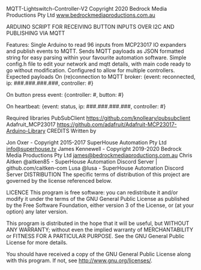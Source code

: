 MQTT-Lightswitch-Controller-V2
Copyright 2020 Bedrock Media Productions Pty Ltd www.bedrockmediaproductions.com.au

ARDUINO SCRIPT FOR RECEIVING BUTTON INPUTS OVER I2C AND PUBLISHING VIA MQTT

Features:
Single Arduino to read 96 inputs from MCP23017 IO expanders and publish events to MQTT.
Sends MQTT payloads as JSON formatted string for easy parsing within your favourite automation software.
Simple config.h file to edit your network and mqtt details, with main code ready to go without modification.
Configured to allow for multiple controllers.
Expected payloads
On (re)connection to MQTT broker:
{event: reconnected, ip: ###.###.###.###, controller: #}

On button press event:
{controller: #, button: #}

On heartbeat:
{event: status, ip: ###.###.###.###, controller: #}

Required libraries
PubSubClient https://github.com/knolleary/pubsubclient
Adafruit_MCP23017 https://github.com/adafruit/Adafruit-MCP23017-Arduino-Library
CREDITS
Written by

Jon Oxer - Copyright 2015-2017 SuperHouse Automation Pty Ltd info@superhouse.tv
James Kennewell - Copyright 2019-2020 Bedrock Media Productions Pty Ltd james@bedrockmediaproductions.com.au
Chris Aitken @aitken85 - SuperHouse Automation Discord Server | github.com/caitken-com
Lusa @lusa - SuperHouse Automation Discord Server
DISTRIBUTION
The specific terms of distribution of this project are governed by the license referenced below.

LICENCE
This program is free software: you can redistribute it and/or modify it under the terms of the GNU General Public License as published by the Free Software Foundation, either version 3 of the License, or (at your option) any later version.

This program is distributed in the hope that it will be useful, but WITHOUT ANY WARRANTY; without even the implied warranty of MERCHANTABILITY or FITNESS FOR A PARTICULAR PURPOSE. See the GNU General Public License for more details.

You should have received a copy of the GNU General Public License along with this program. If not, see http://www.gnu.org/licenses/.
